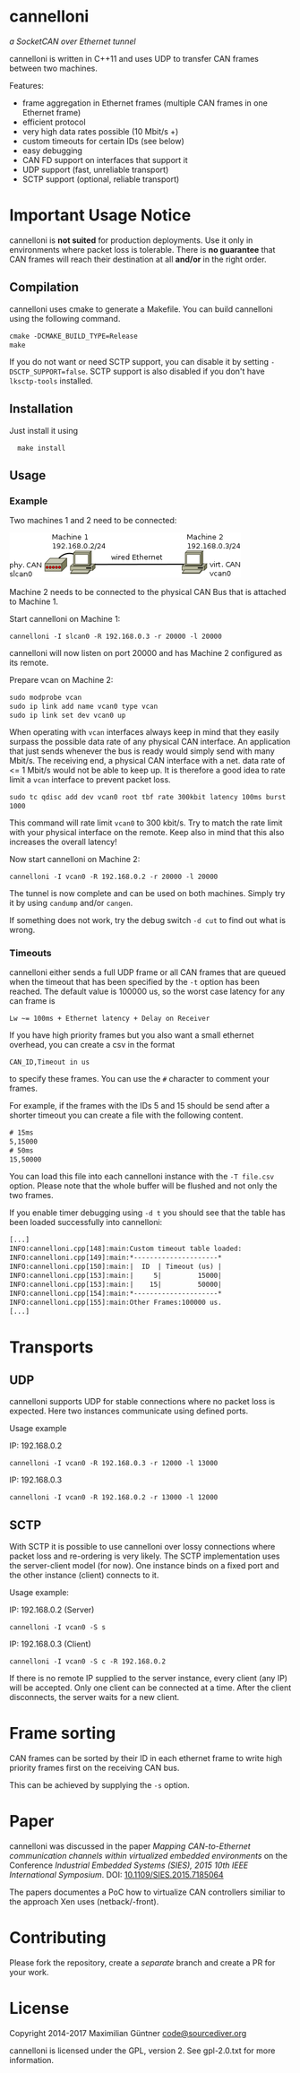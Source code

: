 # cannelloni
*a SocketCAN over Ethernet tunnel*

cannelloni is written in C++11 and uses UDP to transfer CAN frames
between two machines.

Features:

- frame aggregation in Ethernet frames (multiple CAN frames in one
  Ethernet frame)
- efficient protocol
- very high data rates possible (10 Mbit/s +)
- custom timeouts for certain IDs (see below)
- easy debugging
- CAN FD support on interfaces that support it
- UDP support (fast, unreliable transport)
- SCTP support (optional, reliable transport)

# Important Usage Notice
cannelloni is **not suited** for production deployments. Use it only in environments where packet loss is tolerable.
There is **no guarantee** that CAN frames will reach their destination at all **and/or** in the right order.

## Compilation

cannelloni uses cmake to generate a Makefile.
You can build cannelloni using the following command.

```
cmake -DCMAKE_BUILD_TYPE=Release
make
```

If you do not want or need SCTP support, you can disable it
by setting `-DSCTP_SUPPORT=false`.
SCTP support is also disabled if you don't have `lksctp-tools`
installed.

## Installation

Just install it using

```
  make install
```

## Usage

### Example

Two machines 1 and 2 need to be connected:

![](doc/firstexp.png)

Machine 2 needs to be connected to the physical CAN Bus that is attached
to Machine 1.

Start cannelloni on Machine 1:

```
cannelloni -I slcan0 -R 192.168.0.3 -r 20000 -l 20000
```
cannelloni will now listen on port 20000 and has Machine 2 configured as
its remote.

Prepare vcan on Machine 2:

```
sudo modprobe vcan
sudo ip link add name vcan0 type vcan
sudo ip link set dev vcan0 up
```

When operating with `vcan` interfaces always keep in mind that they
easily surpass the possible data rate of any physical CAN interface.
An application that just sends whenever the bus is ready would simply
send with many Mbit/s.
The receiving end, a physical CAN interface with a net. data rate of
<= 1 Mbit/s would not be able to keep up.
It is therefore a good idea to rate limit a `vcan` interface to
prevent packet loss.

```
sudo tc qdisc add dev vcan0 root tbf rate 300kbit latency 100ms burst 1000
```
This command will rate limit `vcan0` to 300 kbit/s.
Try to match the rate limit with your physical interface on the remote.
Keep also in mind that this also increases the overall latency!

Now start cannelloni on Machine 2:
```
cannelloni -I vcan0 -R 192.168.0.2 -r 20000 -l 20000
```

The tunnel is now complete and can be used on both machines.
Simply try it by using `candump` and/or `cangen`.

If something does not work, try the debug switch `-d cut` to find out
what is wrong.

### Timeouts

cannelloni either sends a full UDP frame or all CAN frames that
are queued when the timeout that has been specified by the `-t` option
has been reached.
The default value is 100000 us, so the worst case latency for any can
frame is

```
Lw ~= 100ms + Ethernet latency + Delay on Receiver
```

If you have high priority frames but you also want a small ethernet
overhead, you can create a csv in the format
```
CAN_ID,Timeout in us
```
to specify these frames. You can use the `#` character to comment your
frames.

For example, if the frames with the IDs 5 and 15 should be send after
a shorter timeout you can create a file with the following content.

```
# 15ms
5,15000
# 50ms
15,50000
```

You can load this file into each cannelloni instance with the `-T
file.csv` option.
Please note that the whole buffer will be flushed and not only the two
frames.

If you enable timer debugging using `-d t` you should see that the table
has been loaded successfully into cannelloni:

```
[...]
INFO:cannelloni.cpp[148]:main:Custom timeout table loaded:
INFO:cannelloni.cpp[149]:main:*---------------------*
INFO:cannelloni.cpp[150]:main:|  ID  | Timeout (us) |
INFO:cannelloni.cpp[153]:main:|     5|         15000|
INFO:cannelloni.cpp[153]:main:|    15|         50000|
INFO:cannelloni.cpp[154]:main:*---------------------*
INFO:cannelloni.cpp[155]:main:Other Frames:100000 us.
[...]
```

# Transports

## UDP

cannelloni supports UDP for stable connections where no packet loss
is expected. Here two instances communicate using defined ports.

Usage example

IP: 192.168.0.2
```
cannelloni -I vcan0 -R 192.168.0.3 -r 12000 -l 13000
```

IP: 192.168.0.3
```
cannelloni -I vcan0 -R 192.168.0.2 -r 13000 -l 12000
```

## SCTP

With SCTP it is possible to use cannelloni over lossy connections
where packet loss and re-ordering is very likely.
The SCTP implementation uses the server-client model (for now).
One instance binds on a fixed port and the other instance (client)
connects to it.

Usage example:

IP: 192.168.0.2 (Server)
```
cannelloni -I vcan0 -S s
```

IP: 192.168.0.3 (Client)
```
cannelloni -I vcan0 -S c -R 192.168.0.2
```

If there is no remote IP supplied to the server instance, every client
(any IP) will be accepted. Only one client can be connected at a time.
After the client disconnects, the server waits for a new client.

# Frame sorting

CAN frames can be sorted by their ID in each ethernet frame to write
high priority frames first on the receiving CAN bus.

This can be achieved by supplying the `-s` option.

# Paper

cannelloni was discussed in the paper *Mapping CAN-to-Ethernet communication channels within virtualized embedded environments* on
the Conference *Industrial Embedded Systems (SIES), 2015 10th IEEE International Symposium*.
DOI: [10.1109/SIES.2015.7185064](http://dx.doi.org/10.1109/SIES.2015.7185064)

The papers documentes a PoC how to virtualize CAN controllers similiar to the approach
Xen uses (netback/-front).

# Contributing

Please fork the repository, create a *separate* branch and create a PR
for your work.

# License

Copyright 2014-2017 Maximilian Güntner <code@sourcediver.org>

cannelloni is licensed under the GPL, version 2. See gpl-2.0.txt for
more information.
